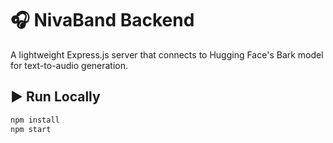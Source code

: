 # 🎧 NivaBand Backend

A lightweight Express.js server that connects to Hugging Face's Bark model for text-to-audio generation.

## ▶️ Run Locally

```bash
npm install
npm start
